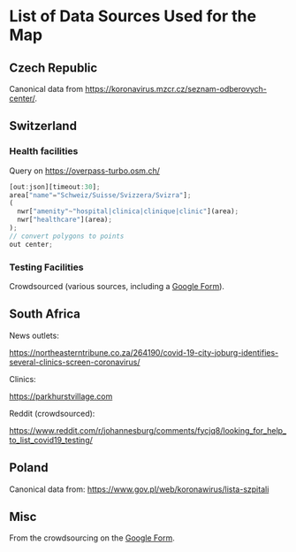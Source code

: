 # List of Data Sources Used for the Map

## Czech Republic 

Canonical data from https://koronavirus.mzcr.cz/seznam-odberovych-center/.

## Switzerland

### Health facilities

Query on https://overpass-turbo.osm.ch/ 

```js
[out:json][timeout:30];
area["name"="Schweiz/Suisse/Svizzera/Svizra"]; 
(
  nwr["amenity"~"hospital|clinica|clinique|clinic"](area);
  nwr["healthcare"](area);
);
// convert polygons to points
out center;
```

### Testing Facilities

Crowdsourced (various sources, including a [Google Form](https://docs.google.com/forms/d/e/1FAIpQLSfpChekpNXQyKVn9tOCvnQmEW5T_VMQmtV5cAVMucnCyJGDGw/viewform?usp=sf_link)).

## South Africa

News outlets:

https://northeasterntribune.co.za/264190/covid-19-city-joburg-identifies-several-clinics-screen-coronavirus/

Clinics:

https://parkhurstvillage.com 

Reddit (crowdsourced): 

https://www.reddit.com/r/johannesburg/comments/fycjq8/looking_for_help_to_list_covid19_testing/

## Poland

Canonical data from: https://www.gov.pl/web/koronawirus/lista-szpitali

## Misc

From the crowdsourcing on the [Google Form](https://docs.google.com/forms/d/e/1FAIpQLSfpChekpNXQyKVn9tOCvnQmEW5T_VMQmtV5cAVMucnCyJGDGw/viewform?usp=sf_link).


